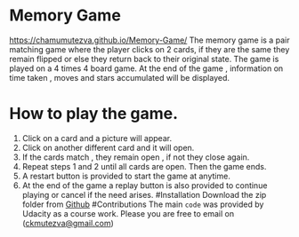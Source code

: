 # Memory Game
https://chamumutezva.github.io/Memory-Game/
The memory game is a pair matching game where the player
clicks on 2 cards, if they are the same they remain flipped
or else they return back to their original state. The game is played on a 4 times 4 
board game.
At the end of the game , information on time taken , moves and stars accumulated 
will be displayed.
# How to play the game.
1. Click on a card and a picture will appear.
2. Click on another different card and it will open.
3. If the cards match , they remain open , if not they close again.
4. Repeat steps 1 and 2 until all cards are open. Then the game ends.
5. A restart button is provided to start the game at anytime.
6. At the end of the game a replay button is also provided to continue playing or cancel if the need arises.
#Installation
Download the zip folder from [Github](https://chamumutezva.github.io/Memory-Game/)
#Contributions
The main `code` was provided by Udacity as a course work.
Please you are free to email on (ckmutezva@gmail.com)

